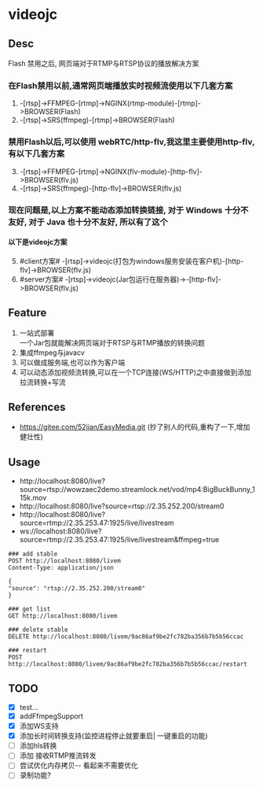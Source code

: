 # videojc

## Desc

Flash 禁用之后, 网页端对于RTMP与RTSP协议的播放解决方案

### 在Flash禁用以前,通常网页端播放实时视频流使用以下几套方案

1. -[rtsp]->FFMPEG-[rtmp]->NGINX(rtmp-module)-[rtmp]->BROWSER(Flash)
2. -[rtsp]->SRS(ffmpeg)-[rtmp]->BROWSER(Flash)

### 禁用Flash以后,可以使用 webRTC/http-flv,我这里主要使用http-flv,有以下几套方案

3. -[rtsp]->FFMPEG-[rtmp]->NGINX(flv-module)-[http-flv]->BROWSER(flv.js)
4. -[rtsp]->SRS(ffmpeg)-[http-flv]->BROWSER(flv.js)

### 现在问题是,以上方案不能动态添加转换链接, 对于 Windows 十分不友好, 对于 Java 也十分不友好, 所以有了这个

#### 以下是videojc方案

5. \#client方案\# -[rtsp]->videojc(打包为windows服务安装在客户机)-[http-flv]->BROWSER(flv.js)
6. \#server方案\# -[rtsp]->videojc(Jar包运行在服务器)->-[http-flv]->BROWSER(flv.js)

## Feature

1. 一站式部署  
   一个Jar包就能解决网页端对于RTSP与RTMP播放的转换问题
2. 集成ffmpeg与javacv
3. 可以做成服务端,也可以作为客户端
4. 可以动态添加视频流转换,可以在一个TCP连接(WS/HTTP)之中直接做到添加拉流转换+写流

## References

* https://gitee.com/52jian/EasyMedia.git (抄了别人的代码,重构了一下,增加健壮性)

## Usage

* http://localhost:8080/live?source=rtsp://wowzaec2demo.streamlock.net/vod/mp4:BigBuckBunny_115k.mov
* http://localhost:8080/live?source=rtsp://2.35.252.200/stream0
* http://localhost:8080/live?source=rtmp://2.35.253.47:1925/live/livestream
* ws://localhost:8080/live?source=rtmp://2.35.253.47:1925/live/livestream&ffmpeg=true

```
### add stable
POST http://localhost:8080/livem
Content-Type: application/json

{
"source": "rtsp://2.35.252.200/stream0"
}

### get list
GET http://localhost:8080/livem

### delete stable
DELETE http://localhost:8080/livem/9ac86af9be2fc782ba356b7b5b56ccac

### restart
POST http://localhost:8080/livem/9ac86af9be2fc782ba356b7b5b56ccac/restart
```

## TODO

*[x] test...
*[x] addFfmpegSupport
*[x] 添加WS支持
*[x] 添加长时间转换支持(监控进程停止就要重启| 一键重启的功能)
*[ ] 添加hls转换
*[ ] 添加 接收RTMP推流转发
*[ ] 尝试优化内存拷贝-- 看起来不需要优化
*[ ] 录制功能?
